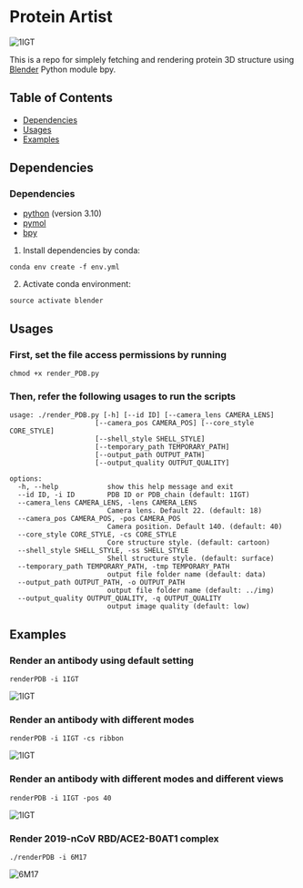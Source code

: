 # Protein Artist
![1IGT](/img/1IGT_style1.png)

This is a repo for simplely fetching and rendering protein 3D structure using [Blender](https://www.blender.org/) Python module bpy.

## Table of Contents
- [Dependencies](#dependencies)
- [Usages](#usages)
- [Examples](#examples)

## Dependencies
### Dependencies ###
* [python](https://www.python.org/) (version 3.10)
* [pymol](https://pymol.org/2/)
* [bpy](https://docs.blender.org/api/current/info_quickstart.html)

1. Install dependencies by conda:   
```
conda env create -f env.yml
```   
2. Activate conda environment:   
```
source activate blender
```

## Usages
### First, set the file access permissions by running ###
```
chmod +x render_PDB.py
```
### Then, refer the following usages to run the scripts ###
```
usage: ./render_PDB.py [-h] [--id ID] [--camera_lens CAMERA_LENS]
                     [--camera_pos CAMERA_POS] [--core_style CORE_STYLE]
                     [--shell_style SHELL_STYLE]
                     [--temporary_path TEMPORARY_PATH]
                     [--output_path OUTPUT_PATH]
                     [--output_quality OUTPUT_QUALITY]

options:
  -h, --help            show this help message and exit
  --id ID, -i ID        PDB ID or PDB_chain (default: 1IGT)
  --camera_lens CAMERA_LENS, -lens CAMERA_LENS
                        Camera lens. Default 22. (default: 18)
  --camera_pos CAMERA_POS, -pos CAMERA_POS
                        Camera position. Default 140. (default: 40)
  --core_style CORE_STYLE, -cs CORE_STYLE
                        Core structure style. (default: cartoon)
  --shell_style SHELL_STYLE, -ss SHELL_STYLE
                        Shell structure style. (default: surface)
  --temporary_path TEMPORARY_PATH, -tmp TEMPORARY_PATH
                        output file folder name (default: data)
  --output_path OUTPUT_PATH, -o OUTPUT_PATH
                        output file folder name (default: ../img)
  --output_quality OUTPUT_QUALITY, -q OUTPUT_QUALITY
                        output image quality (default: low)
```   

## Examples

### Render an antibody using default setting
```
renderPDB -i 1IGT
```

![1IGT](/img/1IGT_style1_1.png)

### Render an antibody with different modes
```
renderPDB -i 1IGT -cs ribbon
```
![1IGT](/img/1IGT_style3.png)
### Render an antibody with different modes and different views
```
renderPDB -i 1IGT -pos 40
```
![1IGT](/img/1IGT_style4_1.png)
### Render 2019-nCoV RBD/ACE2-B0AT1 complex
```
./renderPDB -i 6M17
```
![6M17](/img/6M17.png)
